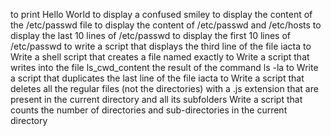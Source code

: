 to print Hello World
to display a confused smiley
to display the content of the /etc/passwd file
to display the content of /etc/passwd and /etc/hosts
to display the last 10 lines of /etc/passwd
to display the first 10 lines of /etc/passwd
to write a script that displays the third line of the file iacta
to Write a shell script that creates a file named exactly
to Write a script that writes into the file ls_cwd_content the result of the command ls -la
to Write a script that duplicates the last line of the file iacta
to Write a script that deletes all the regular files (not the directories) with a .js extension that are present in the current directory and all its subfolders
Write a script that counts the number of directories and sub-directories in the current directory
